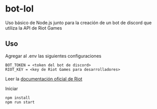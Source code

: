# bot-lol

Uso básico de Node.js junto para la creación de un bot de discord que utiliza la API de Riot Games

## Uso 

Agregar al .env las siguientes configuraciones
```
BOT_TOKEN = <token del bot de discord>
RIOT_KEY = <key de Riot Games para desarrolladores> 
```
Leer la <a href="https://developer.riotgames.com/">documentación oficial de Riot</a>

Iniciar
```
npm install
npm run start
```
